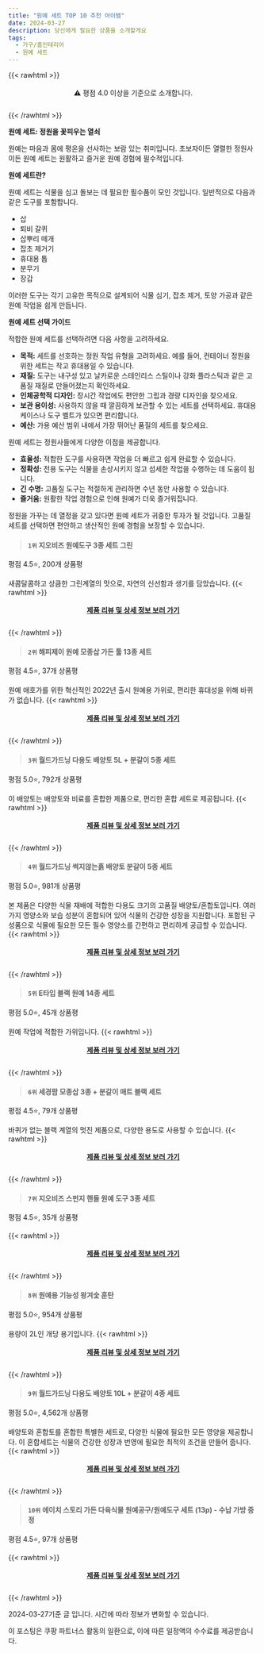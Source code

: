 ```yaml
---
title: "원예 세트 TOP 10 추천 아이템"
date: 2024-03-27
description: 당신에게 필요한 상품을 소개할게요
tags:
  - 가구/홈인테리어
  - 원예 세트
---
```

{{< rawhtml >}}<div class="toc" style="text-align: center; height: 50px; line-height: 2;">  <p>⚠️ 평점 4.0 이상을 기준으로 소개합니다.<br></p></div> {{< /rawhtml >}}

**원예 세트: 정원을 꽃피우는 열쇠**

원예는 마음과 몸에 평온을 선사하는 보람 있는 취미입니다. 초보자이든 열렬한 정원사이든 원예 세트는 원활하고 즐거운 원예 경험에 필수적입니다.

**원예 세트란?**

원예 세트는 식물을 심고 돌보는 데 필요한 필수품이 모인 것입니다. 일반적으로 다음과 같은 도구를 포함합니다.

* 삽
* 퇴비 갈퀴
* 삽뿌리 떼개
* 잡초 제거기
* 휴대용 톱
* 분무기
* 장갑

이러한 도구는 각기 고유한 목적으로 설계되어 식물 심기, 잡초 제거, 토양 가공과 같은 원예 작업을 쉽게 만듭니다.

**원예 세트 선택 가이드**

적합한 원예 세트를 선택하려면 다음 사항을 고려하세요.

* **목적:** 세트를 선호하는 정원 작업 유형을 고려하세요. 예를 들어, 컨테이너 정원을 위한 세트는 작고 휴대용일 수 있습니다.
* **재질:** 도구는 내구성 있고 날카로운 스테인리스 스틸이나 강화 플라스틱과 같은 고품질 재질로 만들어졌는지 확인하세요.
* **인체공학적 디자인:** 장시간 작업에도 편안한 그립과 경량 디자인을 찾으세요.
* **보관 용이성:** 사용하지 않을 때 깔끔하게 보관할 수 있는 세트를 선택하세요. 휴대용 케이스나 도구 벨트가 있으면 편리합니다.
* **예산:** 가용 예산 범위 내에서 가장 뛰어난 품질의 세트를 찾으세요.

원예 세트는 정원사들에게 다양한 이점을 제공합니다.

* **효율성:** 적합한 도구를 사용하면 작업을 더 빠르고 쉽게 완료할 수 있습니다.
* **정확성:** 전용 도구는 식물을 손상시키지 않고 섬세한 작업을 수행하는 데 도움이 됩니다.
* **긴 수명:** 고품질 도구는 적절하게 관리하면 수년 동안 사용할 수 있습니다.
* **즐거움:** 원활한 작업 경험으로 인해 원예가 더욱 즐거워집니다.

정원을 가꾸는 데 열정을 갖고 있다면 원예 세트가 귀중한 투자가 될 것입니다. 고품질 세트를 선택하면 편안하고 생산적인 원예 경험을 보장할 수 있습니다.


>#### `1위` 지오비즈 원예도구 3종 세트 그린
평점 4.5⭐, 200개 상품평

새콤달콤하고 상큼한 그린계열의 맛으로, 자연의 신선함과 생기를 담았습니다.
{{< rawhtml >}}<div class="toc" style="text-align: center; height: 50px; line-height: 2;"><p><b><a href="https://link.coupang.com/re/AFFSDP?lptag=AF5033054&pageKey=6552964489&itemId=14636457192&vendorItemId=84971751409&traceid=V0-153-5eaed49b833e12b6&requestid=20240327164201377110830436&token=31850B%7CGM">제품 리뷰 및 상세 정보 보러 가기</a></b><br></p> </div>{{< /rawhtml >}}

>#### `2위` 해피제이 원예 모종삽 가든 툴 13종 세트
평점 4.5⭐, 37개 상품평

원예 애호가를 위한 혁신적인 2022년 출시 원예용 가위로, 편리한 휴대성을 위해 바퀴가 없습니다.
{{< rawhtml >}}<div class="toc" style="text-align: center; height: 50px; line-height: 2;"><p><b><a href="https://link.coupang.com/re/AFFSDP?lptag=AF5033054&pageKey=6498296995&itemId=14295366178&vendorItemId=81540250217&traceid=V0-153-fb33cfc6225098de&requestid=20240327164201377110830436&token=31850B%7CGM">제품 리뷰 및 상세 정보 보러 가기</a></b><br></p> </div>{{< /rawhtml >}}

>#### `3위` 월드가드닝 다용도 배양토 5L + 분갈이 5종 세트
평점 5.0⭐, 792개 상품평

이 배양토는 배양토와 비료를 혼합한 제품으로, 편리한 혼합 세트로 제공됩니다.
{{< rawhtml >}}<div class="toc" style="text-align: center; height: 50px; line-height: 2;"><p><b><a href="https://link.coupang.com/re/AFFSDP?lptag=AF5033054&pageKey=4971025592&itemId=6599783237&vendorItemId=73893713696&traceid=V0-153-40b2e2b51b1a6b6e&requestid=20240327164201377110830436&token=31850B%7CGM">제품 리뷰 및 상세 정보 보러 가기</a></b><br></p> </div>{{< /rawhtml >}}

>#### `4위` 월드가드닝 썩지않는흙 배양토 분갈이 5종 세트
평점 5.0⭐, 981개 상품평

본 제품은 다양한 식물 재배에 적합한 다용도 크기의 고품질 배양토/혼합토입니다. 여러 가지 영양소와 보습 성분이 혼합되어 있어 식물의 건강한 성장을 지원합니다. 포함된 구성품으로 식물에 필요한 모든 필수 영양소를 간편하고 편리하게 공급할 수 있습니다.
{{< rawhtml >}}<div class="toc" style="text-align: center; height: 50px; line-height: 2;"><p><b><a href="https://link.coupang.com/re/AFFSDP?lptag=AF5033054&pageKey=4971025370&itemId=6599784741&vendorItemId=73893715155&traceid=V0-153-3cd013003a5c24b6&requestid=20240327164201377110830436&token=31850B%7CGM">제품 리뷰 및 상세 정보 보러 가기</a></b><br></p> </div>{{< /rawhtml >}}

>#### `5위` E타입 블랙 원예 14종 세트
평점 5.0⭐, 45개 상품평

원예 작업에 적합한 가위입니다.
{{< rawhtml >}}<div class="toc" style="text-align: center; height: 50px; line-height: 2;"><p><b><a href="https://link.coupang.com/re/AFFSDP?lptag=AF5033054&pageKey=4748989824&itemId=6041454150&vendorItemId=73338873934&traceid=V0-153-3a932909a7ae646e&requestid=20240327164201377110830436&token=31850B%7CGM">제품 리뷰 및 상세 정보 보러 가기</a></b><br></p> </div>{{< /rawhtml >}}

>#### `6위` 세경팜 모종삽 3종 + 분갈이 매트 블랙 세트
평점 4.5⭐, 79개 상품평

바퀴가 없는 블랙 계열의 멋진 제품으로, 다양한 용도로 사용할 수 있습니다.
{{< rawhtml >}}<div class="toc" style="text-align: center; height: 50px; line-height: 2;"><p><b><a href="https://link.coupang.com/re/AFFSDP?lptag=AF5033054&pageKey=5726824188&itemId=9596941418&vendorItemId=76881503946&traceid=V0-153-58edd07f1e79bb4f&requestid=20240327164201377110830436&token=31850B%7CGM">제품 리뷰 및 상세 정보 보러 가기</a></b><br></p> </div>{{< /rawhtml >}}

>#### `7위` 지오비즈 스펀지 핸들 원예 도구 3종 세트
평점 4.5⭐, 35개 상품평


{{< rawhtml >}}<div class="toc" style="text-align: center; height: 50px; line-height: 2;"><p><b><a href="https://link.coupang.com/re/AFFSDP?lptag=AF5033054&pageKey=6552449080&itemId=14633923963&vendorItemId=82337228440&traceid=V0-153-0b4fc75248f7c02a&requestid=20240327164201377110830436&token=31850B%7CGM">제품 리뷰 및 상세 정보 보러 가기</a></b><br></p> </div>{{< /rawhtml >}}

>#### `8위` 원예용 기능성 왕겨숯 훈탄
평점 5.0⭐, 954개 상품평

용량이 2L인 개당 용기입니다.
{{< rawhtml >}}<div class="toc" style="text-align: center; height: 50px; line-height: 2;"><p><b><a href="https://link.coupang.com/re/AFFSDP?lptag=AF5033054&pageKey=1920069221&itemId=3260065870&vendorItemId=75120286983&traceid=V0-153-f1f4630fe8a3f366&requestid=20240327164201377110830436&token=31850B%7CGM">제품 리뷰 및 상세 정보 보러 가기</a></b><br></p> </div>{{< /rawhtml >}}

>#### `9위` 월드가드닝 다용도 배양토 10L + 분갈이 4종 세트
평점 5.0⭐, 4,562개 상품평

배양토와 혼합토를 혼합한 특별한 세트로, 다양한 식물에 필요한 모든 영양을 제공합니다. 이 혼합세트는 식물의 건강한 성장과 번영에 필요한 최적의 조건을 만들어 줍니다.
{{< rawhtml >}}<div class="toc" style="text-align: center; height: 50px; line-height: 2;"><p><b><a href="https://link.coupang.com/re/AFFSDP?lptag=AF5033054&pageKey=4971024102&itemId=6599782234&vendorItemId=73893712731&traceid=V0-153-dd8a0702c23c45f2&requestid=20240327164201377110830436&token=31850B%7CGM">제품 리뷰 및 상세 정보 보러 가기</a></b><br></p> </div>{{< /rawhtml >}}

>#### `10위` 에이치 스토리 가든 다육식물 원예공구/원예도구 세트 (13p) - 수납 가방 증정
평점 4.5⭐, 97개 상품평


{{< rawhtml >}}<div class="toc" style="text-align: center; height: 50px; line-height: 2;"><p><b><a href="https://link.coupang.com/re/AFFSDP?lptag=AF5033054&pageKey=6384924662&itemId=13581959530&vendorItemId=81580411614&traceid=V0-153-b9c88edfd8bd4cc0&requestid=20240327164201377110830436&token=31850B%7CGM">제품 리뷰 및 상세 정보 보러 가기</a></b><br></p> </div>{{< /rawhtml >}}


2024-03-27기준 글 입니다.
시간에 따라 정보가 변화할 수 있습니다.

이 포스팅은 쿠팡 파트너스 활동의 일환으로, 이에 따른 일정액의 수수료를 제공받습니다.